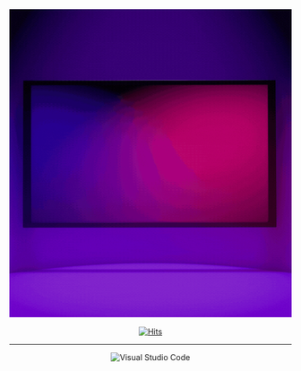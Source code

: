 <div align="center">
  
 <img src="https://raw.githubusercontent.com/H4CK-L/H4CK-L/main/H4ck%20Living..gif"  width="100%" height="550"/>


  [![Hits](https://hits.seeyoufarm.com/api/count/incr/badge.svg?url=https%3A%2F%2Fgithub.com%2Fgjbae1212%2Fhit-counter&count_bg=%2379C83D&title_bg=%23CFF3BE&icon=keybase.svg&icon_color=%23000000&title=hits&edge_flat=false)](https://github.com/H4CK-L)

  ---
</div>

<div align="center">
  
 ![Visual Studio Code](https://img.shields.io/badge/Visual%20Studio%20Code-0078d7.svg?style=for-the-badge&logo=visual-studio-code&logoColor=white)
</div>
<!--
**H4CK-L/H4CK-L** is a ✨ _special_ ✨ repository because its `README.md` (this file) appears on your GitHub profile.

Here are some ideas to get you started:

- 🔭 I’m currently working on ...
- 🌱 I’m currently learning ...
- 👯 I’m looking to collaborate on ...
- 🤔 I’m looking for help with ...
- 💬 Ask me about ...
- 📫 How to reach me: ...
- 😄 Pronouns: ...
- ⚡ Fun fact: ...
-->
